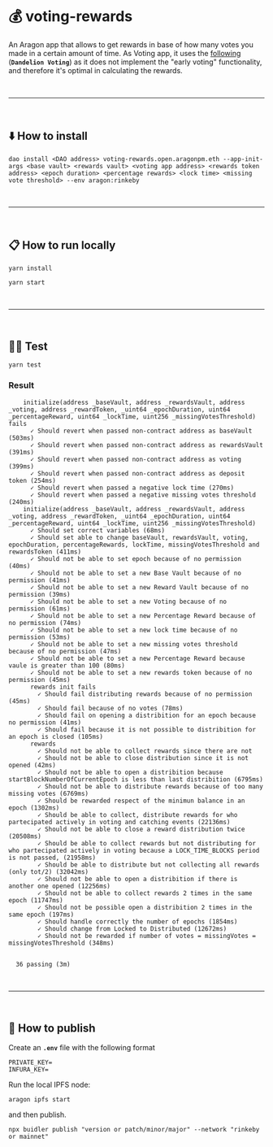 # :moneybag: voting-rewards

An Aragon app that allows to get rewards in base of how many votes you made in a certain amount of time.
As Voting app, it uses the [following](https://github.com/1Hive/dandelion-voting-app) (__`Dandelion Voting`__) as it does not implement the "early voting" functionality, and therefore it's optimal in calculating the rewards.


&nbsp;

***

&nbsp;

## :arrow_down: How to install

```
dao install <DAO address> voting-rewards.open.aragonpm.eth --app-init-args <base vault> <rewards vault> <voting app address> <rewards token address> <epoch duration> <percentage rewards> <lock time> <missing vote threshold> --env aragon:rinkeby
```

&nbsp;

***

&nbsp;

## :clipboard: How to run locally

```
yarn install
```

```
yarn start
```

&nbsp;

***

&nbsp;

## :guardsman: Test

```
yarn test
```

### Result

```
    initialize(address _baseVault, address _rewardsVault, address _voting, address _rewardToken, _uint64 _epochDuration, uint64 _percentageReward, uint64 _lockTime, uint256 _missingVotesThreshold) fails
      ✓ Should revert when passed non-contract address as baseVault (503ms)
      ✓ Should revert when passed non-contract address as rewardsVault (391ms)
      ✓ Should revert when passed non-contract address as voting (399ms)
      ✓ Should revert when passed non-contract address as deposit token (254ms)
      ✓ Should revert when passed a negative lock time (270ms)
      ✓ Should revert when passed a negative missing votes threshold (240ms)
    initialize(address _baseVault, address _rewardsVault, address _voting, address _rewardToken, _uint64 _epochDuration, uint64 _percentageReward, uint64 _lockTime, uint256 _missingVotesThreshold)
      ✓ Should set correct variables (68ms)
      ✓ Should set able to change baseVault, rewardsVault, voting, epochDuration, percentageRewards, lockTime, missingVotesThreshold and rewardsToken (411ms)
      ✓ Should not be able to set epoch because of no permission (40ms)
      ✓ Should not be able to set a new Base Vault because of no permission (41ms)
      ✓ Should not be able to set a new Reward Vault because of no permission (39ms)
      ✓ Should not be able to set a new Voting because of no permission (61ms)
      ✓ Should not be able to set a new Percentage Reward because of no permission (74ms)
      ✓ Should not be able to set a new lock time because of no permission (53ms)
      ✓ Should not be able to set a new missing votes threshold because of no permission (47ms)
      ✓ Should not be able to set a new Percentage Reward because vaule is greater than 100 (80ms)
      ✓ Should not be able to set a new rewards token because of no permission (45ms)
      rewards init fails
        ✓ Should fail distributing rewards because of no permission (45ms)
        ✓ Should fail because of no votes (78ms)
        ✓ Should fail on opening a distribition for an epoch because no permission (41ms)
        ✓ Should fail because it is not possible to distribition for an epoch is closed (105ms)
      rewards
        ✓ Should not be able to collect rewards since there are not
        ✓ Should not be able to close distribution since it is not opened (42ms)
        ✓ Should not be able to open a distribition because startBlockNumberOfCurrentEpoch is less than last distribition (6795ms)
        ✓ Should not be able to distribute rewards because of too many missing votes (6769ms)
        ✓ Should be rewarded respect of the minimun balance in an epoch (1302ms)
        ✓ Should be able to collect, distribute rewards for who partecipated actively in voting and catching events (22136ms)
        ✓ Should not be able to close a reward distribution twice (20508ms)
        ✓ Should be able to collect rewards but not distributing for who partecipated actively in voting because a LOCK_TIME_BLOCKS period is not passed, (21958ms)
        ✓ Should be able to distribute but not collecting all rewards (only tot/2) (32042ms)
        ✓ Should not be able to open a distribition if there is another one opened (12256ms)
        ✓ Should not be able to collect rewards 2 times in the same epoch (11747ms)
        ✓ Should not be possible open a distribition 2 times in the same epoch (197ms)
        ✓ Should handle correctly the number of epochs (1854ms)
        ✓ Should change from Locked to Distributed (12672ms)
        ✓ Should not be rewarded if number of votes = missingVotes = missingVotesThreshold (348ms)


  36 passing (3m)
```

&nbsp;

***

&nbsp;

## :rocket: How to publish

Create an __`.env`__ file with the following format

```
PRIVATE_KEY=
INFURA_KEY=
```

Run the local IPFS node:

```
aragon ipfs start
```

and then publish.

```
npx buidler publish "version or patch/minor/major" --network "rinkeby or mainnet"
```